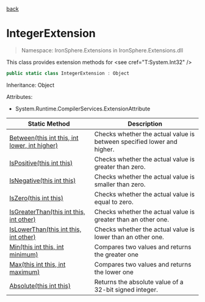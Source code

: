 ﻿[back](/IronSphere.Extensions/types)

# IntegerExtension

> Namespace: IronSphere.Extensions in  IronSphere.Extensions.dll

This class provides extension methods for &lt;see cref=&quot;T:System.Int32&quot; /&gt;

```csharp
public static class IntegerExtension : Object
```
Inheritance: Object



Attributes:

* System.Runtime.CompilerServices.ExtensionAttribute



| Static Method | Description |
| --- | --- |
| [Between(this int this, int lower, int higher)](IntegerExtension_Between(Int32,Int32,Int32)) | Checks whether the actual value is between specified lower and higher. |
| [IsPositive(this int this)](IntegerExtension_IsPositive(Int32)) | Checks whether the actual value is greater than zero. |
| [IsNegative(this int this)](IntegerExtension_IsNegative(Int32)) | Checks whether the actual value is smaller than zero. |
| [IsZero(this int this)](IntegerExtension_IsZero(Int32)) | Checks whether the actual value is equal to zero. |
| [IsGreaterThan(this int this, int other)](IntegerExtension_IsGreaterThan(Int32,Int32)) | Checks whether the actual value is greater than an other one. |
| [IsLowerThan(this int this, int other)](IntegerExtension_IsLowerThan(Int32,Int32)) | Checks whether the actual value is lower than an other one. |
| [Min(this int this, int minimum)](IntegerExtension_Min(Int32,Int32)) | Compares two values and returns the greater one |
| [Max(this int this, int maximum)](IntegerExtension_Max(Int32,Int32)) | Compares two values and returns the lower one |
| [Absolute(this int this)](IntegerExtension_Absolute(Int32)) | Returns the absolute value of a 32-bit signed integer. |
